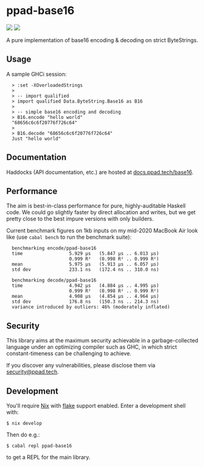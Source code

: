 # ppad-base16

[![](https://img.shields.io/hackage/v/ppad-base16?color=blue)](https://hackage.haskell.org/package/ppad-base16)
![](https://img.shields.io/badge/license-MIT-brightgreen)

A pure implementation of base16 encoding & decoding on strict
ByteStrings.

## Usage

A sample GHCi session:

```
  > :set -XOverloadedStrings
  >
  > -- import qualified
  > import qualified Data.ByteString.Base16 as B16
  >
  > -- simple base16 encoding and decoding
  > B16.encode "hello world"
  "68656c6c6f20776f726c64"
  >
  > B16.decode "68656c6c6f20776f726c64"
  Just "hello world"
```

## Documentation

Haddocks (API documentation, etc.) are hosted at
[docs.ppad.tech/base16](https://docs.ppad.tech/base16).

## Performance

The aim is best-in-class performance for pure, highly-auditable Haskell
code. We could go slightly faster by direct allocation and writes, but
we get pretty close to the best impure versions with only builders.

Current benchmark figures on 1kb inputs on my mid-2020 MacBook Air look
like (use `cabal bench` to run the benchmark suite):

```
  benchmarking encode/ppad-base16
  time                 5.929 μs   (5.847 μs .. 6.013 μs)
                       0.999 R²   (0.998 R² .. 0.999 R²)
  mean                 5.975 μs   (5.913 μs .. 6.057 μs)
  std dev              233.1 ns   (172.4 ns .. 310.0 ns)

  benchmarking decode/ppad-base16
  time                 4.942 μs   (4.884 μs .. 4.995 μs)
                       0.999 R²   (0.998 R² .. 0.999 R²)
  mean                 4.908 μs   (4.854 μs .. 4.964 μs)
  std dev              176.8 ns   (150.3 ns .. 214.3 ns)
  variance introduced by outliers: 46% (moderately inflated)
```

## Security

This library aims at the maximum security achievable in a
garbage-collected language under an optimizing compiler such as GHC, in
which strict constant-timeness can be challenging to achieve.

If you discover any vulnerabilities, please disclose them via
security@ppad.tech.

## Development

You'll require [Nix][nixos] with [flake][flake] support enabled. Enter a
development shell with:

```
$ nix develop
```

Then do e.g.:

```
$ cabal repl ppad-base16
```

to get a REPL for the main library.

[nixos]: https://nixos.org/
[flake]: https://nixos.org/manual/nix/unstable/command-ref/new-cli/nix3-flake.html
